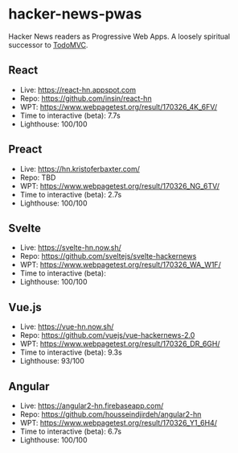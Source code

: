 # hacker-news-pwas
Hacker News readers as Progressive Web Apps. A loosely spiritual successor to [TodoMVC](https://github.com/tastejs/todomvc).

## React

* Live: https://react-hn.appspot.com
* Repo: https://github.com/insin/react-hn
* WPT: https://www.webpagetest.org/result/170326_4K_6FV/
* Time to interactive (beta): 7.7s
* Lighthouse: 100/100

## Preact

* Live: https://hn.kristoferbaxter.com/
* Repo: TBD
* WPT: https://www.webpagetest.org/result/170326_NG_6TV/
* Time to interactive (beta): 2.7s
* Lighthouse: 100/100

## Svelte

* Live: https://svelte-hn.now.sh/
* Repo: https://github.com/sveltejs/svelte-hackernews
* WPT: https://www.webpagetest.org/result/170326_WA_W1F/
* Time to interactive (beta): 
* Lighthouse: 100/100

## Vue.js

* Live: https://vue-hn.now.sh/
* Repo: https://github.com/vuejs/vue-hackernews-2.0
* WPT: https://www.webpagetest.org/result/170326_DR_6GH/
* Time to interactive (beta): 9.3s
* Lighthouse: 93/100

## Angular

* Live: https://angular2-hn.firebaseapp.com/
* Repo: https://github.com/housseindjirdeh/angular2-hn
* WPT: https://www.webpagetest.org/result/170326_Y1_6H4/
* Time to interactive (beta): 6.7s
* Lighthouse: 100/100


